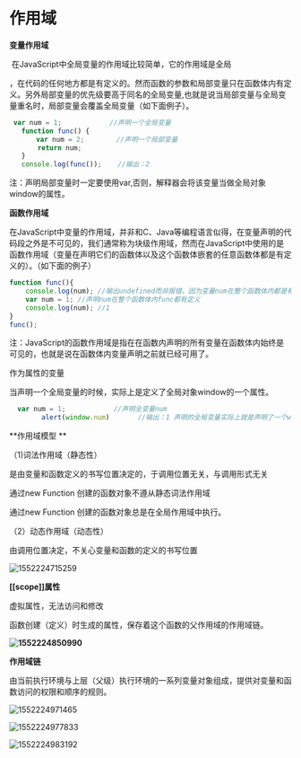 # 作用域 #

**变量作用域**

​    在JavaScript中全局变量的作用域比较简单，它的作用域是全局

，在代码的任何地方都是有定义的。然而函数的参数和局部变量只在函数体内有定义。另外局部变量的优先级要高于同名的全局变量,也就是说当局部变量与全局变量重名时，局部变量会覆盖全局变量（如下面例子）。

```JavaScript
 var num = 1;            //声明一个全局变量
   function func() {
   　  var num = 2;        //声明一个局部变量
       return num;
   }
   console.log(func());    //输出：2 
```

注：声明局部变量时一定要使用var,否则，解释器会将该变量当做全局对象window的属性。

**函数作用域**

在JavaScript中变量的作用域，并非和C、Java等编程语言似得，在变量声明的代码段之外是不可见的，我们通常称为块级作用域，然而在JavaScript中使用的是函数作用域（变量在声明它们的函数体以及这个函数体嵌套的任意函数体都是有定义的）。（如下面的例子）

```javascript
function func(){
    console.log(num); //输出undefined而非报错，因为变量num在整个函数体内都是有定义的
    var num = 1; //声明num在整个函数体内func都有定义
    console.log(num); //1
}
func();
```

注：JavaScript的函数作用域是指在在函数内声明的所有变量在函数体内始终是可见的，也就是说在函数体内变量声明之前就已经可用了。

作为属性的变量

当声明一个全局变量的时候，实际上是定义了全局对象window的一个属性。

```javascript
  var num = 1;            //声明全变量num
        alert(window.num)       //输出：1 声明的全局变量实际上就是声明了一个window对象的属性
```

 

**作用域模型 **

（1)词法作用域（静态性）

是由变量和函数定义的书写位置决定的，于调用位置无关，与调用形式无关

通过new Function 创建的函数对象不遵从静态词法作用域

通过new Function 创建的函数对象总是在全局作用域中执行。

（2）动态作用域（动态性）

由调用位置决定，不关心变量和函数的定义的书写位置

![1552224715259](C:\Users\asus\AppData\Roaming\Typora\typora-user-images\1552224715259.png)

**[[scope]]属性**

虚拟属性，无法访问和修改

函数创建（定义）时生成的属性，保存着这个函数的父作用域的作用域链。

**![1552224850990](C:\Users\asus\AppData\Roaming\Typora\typora-user-images\1552224850990.png)**

**作用域链**

由当前执行环境与上层（父级）执行环境的一系列变量对象组成，提供对变量和函数访问的权限和顺序的规则。

![1552224971465](C:\Users\asus\AppData\Roaming\Typora\typora-user-images\1552224971465.png)

![1552224977833](C:\Users\asus\AppData\Roaming\Typora\typora-user-images\1552224977833.png)

![1552224983192](C:\Users\asus\AppData\Roaming\Typora\typora-user-images\1552224983192.png)


